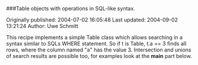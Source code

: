 ###Table objects with  operations in SQL-like syntax.

Originally published: 2004-07-02 16:05:48
Last updated: 2004-09-02 13:21:24
Author: Uwe Schmitt

This recipe implements a simple Table class which allows searching in a syntax similar to SQLs WHERE statement. So if t is Table, t.a == 3 finds all rows, where the column named "a" has the value 3. Intersection and unions of search results are possible too, for examples look at the __main__ part below.